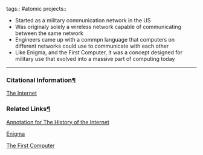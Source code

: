 tags:: #atomic projects::[](https://natmeng.github.io/memx2/atomic/The_Internet/)

- Started as a military communication network in the US
- Was originaly solely a wireless network capable of communicating between the same network
- Engineers came up with a commpn language that computers on different networks could use to communicate with each other
- Like Enigma, and the First Computer, it was a concept designed for military use that evolved into a massive part of computing today

---

### Citational Information[¶](https://natmeng.github.io/memx2/sources/The_Internet/#citational-information "Permanent link")

[The Internet](https://natmeng.github.io/memx2/sources/The_Internet/) 

### Related Links[¶](https://natmeng.github.io/memx2/atomic/The_Inteernet/#related-links "Permanent link")

[Annotation for The History of the Internet](https://natmeng.github.io/memx2/annotations/The_Internet/) 

[Enigma](https://natmeng.github.io/memx2/sources/Enigma_Machine/) 

[The First Computer](https://natmeng.github.io/memx2/sources/The_First_Computer/) 